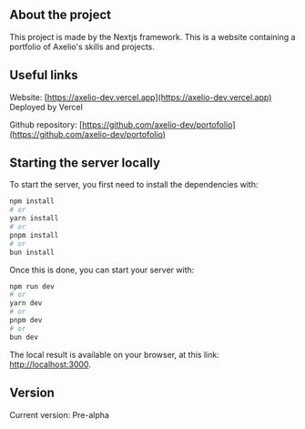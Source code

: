 ## About the project
This project is made by the Nextjs framework. 
This is a website containing a portfolio of Axelio's skills and projects.

## Useful links

Website: [https://axelio-dev.vercel.app](https://axelio-dev.vercel.app)
Deployed by Vercel

Github repository: [https://github.com/axelio-dev/portofolio](https://github.com/axelio-dev/portofolio)


## Starting the server locally
To start the server, you first need to install the dependencies with:

```bash
npm install
# or
yarn install
# or
pnpm install
# or
bun install
```

Once this is done, you can start your server with:

```bash
npm run dev
# or
yarn dev
# or
pnpm dev
# or
bun dev
```

The local result is available on your browser, at this link: [http://localhost:3000](http://localhost:3000).

## Version
Current version: Pre-alpha